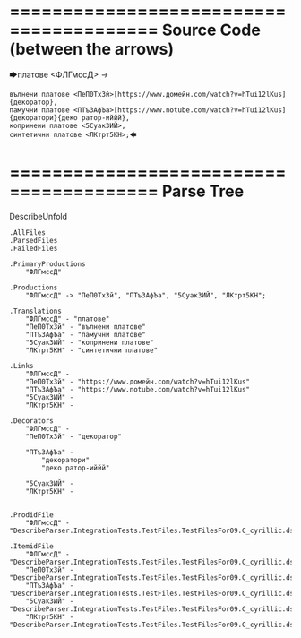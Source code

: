 ========================================
Source Code (between the arrows)
========================================

🡆платове <ФЛГмссД> ->

	вълнени платове <ПеП0ТхЗй>[https://www.домейн.com/watch?v=hTui12lKus] {декоратор},
	памучни платове <ПТъЗАфЪа>[https://www.notube.com/watch?v=hTui12lKus]{декоратори}{деко ратор-иййй},
	копринени платове <5Суак3ИЙ>,
	синтетични платове <ЛКтрт5КН>;🡄

========================================
Parse Tree
========================================
DescribeUnfold

    .AllFiles
    .ParsedFiles
    .FailedFiles

    .PrimaryProductions
        "ФЛГмссД" 

    .Productions
        "ФЛГмссД" -> "ПеП0ТхЗй", "ПТъЗАфЪа", "5Суак3ИЙ", "ЛКтрт5КН";

    .Translations
        "ФЛГмссД" - "платове"
        "ПеП0ТхЗй" - "вълнени платове"
        "ПТъЗАфЪа" - "памучни платове"
        "5Суак3ИЙ" - "копринени платове"
        "ЛКтрт5КН" - "синтетични платове"

    .Links
        "ФЛГмссД" - 
        "ПеП0ТхЗй" - "https://www.домейн.com/watch?v=hTui12lKus"
        "ПТъЗАфЪа" - "https://www.notube.com/watch?v=hTui12lKus"
        "5Суак3ИЙ" - 
        "ЛКтрт5КН" - 

    .Decorators
        "ФЛГмссД" - 
        "ПеП0ТхЗй" - "декоратор"

        "ПТъЗАфЪа" -
            "декоратори"
            "деко ратор-иййй"

        "5Суак3ИЙ" - 
        "ЛКтрт5КН" - 


    .ProdidFile
        "ФЛГмссД" - "DescribeParser.IntegrationTests.TestFiles.TestFilesFor09.C_cyrillic.ds"

    .ItemidFile
        "ФЛГмссД" - "DescribeParser.IntegrationTests.TestFiles.TestFilesFor09.C_cyrillic.ds"
        "ПеП0ТхЗй" - "DescribeParser.IntegrationTests.TestFiles.TestFilesFor09.C_cyrillic.ds"
        "ПТъЗАфЪа" - "DescribeParser.IntegrationTests.TestFiles.TestFilesFor09.C_cyrillic.ds"
        "5Суак3ИЙ" - "DescribeParser.IntegrationTests.TestFiles.TestFilesFor09.C_cyrillic.ds"
        "ЛКтрт5КН" - "DescribeParser.IntegrationTests.TestFiles.TestFilesFor09.C_cyrillic.ds"

